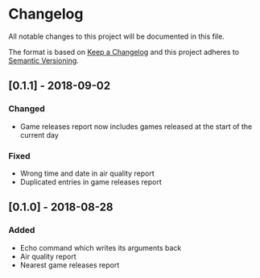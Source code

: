 # Changelog
All notable changes to this project will be documented in this file.

The format is based on [Keep a Changelog](http://keepachangelog.com/en/1.0.0/)
and this project adheres to [Semantic Versioning](http://semver.org/spec/v2.0.0.html).

## [0.1.1] - 2018-09-02
### Changed
- Game releases report now includes games released at the start of the current day
### Fixed
- Wrong time and date in air quality report
- Duplicated entries in game releases report

## [0.1.0] - 2018-08-28
### Added
- Echo command which writes its arguments back 
- Air quality report
- Nearest game releases report 